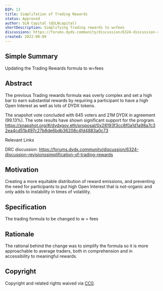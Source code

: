 ```yaml
---
DIP: 13
title: Simplifation of Trading Rewards
status: Approved
author: SLN Capital (@SLNcapital)
shortDescription: Simplifying Trading rewards to w=fees
discussions: https://forums.dydx.community/discussion/6324-discussion-revisionssimplification-of-trading-rewards
created: 2022-08-09
---
```


## Simple Summary

Updating the Trading Rewards formula to w=fees

## Abstract

The previous Trading rewards formula was overly complex and set a high bar to earn substantial rewards by requiring a participant to have a high Open Interest as well as lots of DYDX tokens.

The snapshot vote concluded with 645 voters and 21M DYDX in agreement (99.13%). The vote results have shown significant support for the program. https://snapshot.org/#/dydxgov.eth/proposal/0x28193f3cc8f0a1d1a98a7c32ea4cd51b497c27b8de6bdb36208c4fd4883a0c73

Relevant Links

DRC discussion: https://forums.dydx.community/discussion/6324-discussion-revisionssimplification-of-trading-rewards

## Motivation

Creating a more equitable distribution of reward emissions, and preventing the need for participants to put high Open Interest that is not-organic and only adds to instability in times of volatility. 

## Specification

The trading formula to be changed to w = fees

## Rationale

The rational behind the change was to simplify the formula so it is more approachable to average traders, both in comprehension and in accessibility to meaningful rewards.

## Copyright

Copyright and related rights waived via [CC0](https://creativecommons.org/publicdomain/zero/1.0/).
